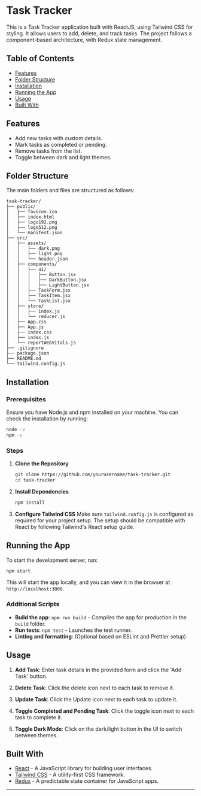 # Task Tracker

This is a Task Tracker application built with ReactJS, using Tailwind CSS for styling. It allows users to add, delete, and track tasks. The project follows a component-based architecture, with Redux state management.

## Table of Contents
- [Features](#features)
- [Folder Structure](#folder-structure)
- [Installation](#installation)
- [Running the App](#running-the-app)
- [Usage](#usage)
- [Built With](#built-with)

## Features
- Add new tasks with custom details.
- Mark tasks as completed or pending.
- Remove tasks from the list.
- Toggle between dark and light themes.

## Folder Structure
The main folders and files are structured as follows:

```plaintext
task-tracker/
├── public/
│   ├── favicon.ico
│   ├── index.html
│   ├── logo192.png
│   ├── logo512.png
│   └── manifest.json
├── src/
│   ├── assets/
│   │   ├── dark.png
│   │   ├── light.png
│   │   └── header.json
│   ├── components/
│   │   ├── ui/
│   │   │   ├── Button.jsx
│   │   │   ├── DarkButton.jsx
│   │   │   ├── LightButton.jsx
│   │   ├── TaskForm.jsx
│   │   ├── TaskItem.jsx
│   │   └── TaskList.jsx
│   ├── store/
│   │   ├── index.js
│   │   └── reducer.js
│   ├── App.css
│   ├── App.js
│   ├── index.css
│   ├── index.js
│   └── reportWebVitals.js
├── .gitignore
├── package.json
├── README.md
└── tailwind.config.js
```

## Installation

### Prerequisites
Ensure you have Node.js and npm installed on your machine. You can check the installation by running:

```bash
node -v
npm -v
```

### Steps
1. **Clone the Repository**
   ```bash
   git clone https://github.com/yourusername/task-tracker.git
   cd task-tracker
   ```

2. **Install Dependencies**
   ```bash
   npm install
   ```

3. **Configure Tailwind CSS**
   Make sure `tailwind.config.js` is configured as required for your project setup. The setup should be compatible with React by following Tailwind's React setup guide.

## Running the App

To start the development server, run:

```bash
npm start
```

This will start the app locally, and you can view it in the browser at `http://localhost:3000`.

### Additional Scripts
- **Build the app**: `npm run build` - Compiles the app for production in the `build` folder.
- **Run tests**: `npm test` - Launches the test runner.
- **Linting and formatting**: (Optional based on ESLint and Prettier setup)

## Usage
1. **Add Task**: Enter task details in the provided form and click the 'Add Task' button.
2. **Delete Task**: Click the delete icon next to each task to remove it.
3. **Update Task**: Click the Update icon next to each task to update it.
4. **Toggle Completed and Pending Task**: Click the toggle icon next to each task to complete it.

3. **Toggle Dark Mode**: Click on the dark/light button in the UI to switch between themes.

## Built With
- [React](https://reactjs.org/) - A JavaScript library for building user interfaces.
- [Tailwind CSS](https://tailwindcss.com/) - A utility-first CSS framework.
- [Redux](https://redux.js.org/) - A predictable state container for JavaScript apps.

---